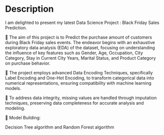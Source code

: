 # Description 
 I am delighted to present my latest Data Science Project : Black Friday Sales Prediction.

🔵 The aim of this project is to Predict the purchase amount of customers during Black Friday sales events. The endeavor begins with an exhaustive exploratory data analysis (EDA) of the dataset, focusing on understanding the influence of key features such as Gender, Age, Occupation, City Category, Stay in Current City Years, Marital Status, and Product Category on purchase behavior.



🔵 The project employs advanced Data Encoding Techniques, specifically Label Encoding and One-Hot Encoding, to transform categorical data into numerical representations, ensuring compatibility with machine learning models.



🔵 To address data integrity, missing values are handled through imputation techniques, preserving data completeness for accurate analysis and modeling.



🔵  Model Building: 

Decision Tree algorithm and Random Forest algorithm 
